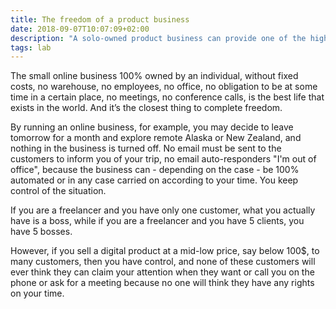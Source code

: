 ```yaml
---
title: The freedom of a product business
date: 2018-09-07T10:07:09+02:00
description: "A solo-owned product business can provide one of the highest levels of freedom"
tags: lab
---
```


The small online business 100% owned by an individual, without fixed costs, no warehouse, no employees, no office, no obligation to be at some time in a certain place, no meetings, no conference calls, is the best life that exists in the world. And it’s the closest thing to complete freedom.

By running an online business, for example, you may decide to leave tomorrow for a month and explore remote Alaska or New Zealand, and nothing in the business is turned off. No email must be sent to the customers to inform you of your trip, no email auto-responders "I'm out of office", because the business can - depending on the case - be 100% automated or in any case carried on according to your time. You keep control of the situation.

If you are a freelancer and you have only one customer, what you actually have is a boss, while if you are a freelancer and you have 5 clients, you have 5 bosses.

However, if you sell a digital product at a mid-low price, say below 100$, to many customers, then you have control, and none of these customers will ever think they can claim your attention when they want or call you on the phone or ask for a meeting because no one will think they have any rights on your time.
